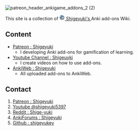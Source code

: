 ![patreon_header_ankigame_addons_2 (2)](https://github.com/shigeyukey/AnkiArcade/assets/124401518/4dcc3e40-158d-4ccf-b1cf-5b97bdad0c4a)

<!-- <iframe src="https://www.youtube.com/embed/t50NZagCsYk?list=PLZhrgD6s-LFVsEhxRdEHf_OkGVe2YZfeo" frameborder="0" allow="accelerometer; autoplay; clipboard-write; encrypted-media; gyroscope; picture-in-picture" allowfullscreen style="aspect-ratio: 16/9; width: 100%;"></iframe> -->


This site is a collection of [ <img src="https://raw.githubusercontent.com/shigeyukey/Anki-Manuals-jp/main/Shigeyuki_icon.png" style="width: 1.2em; height: 2 em;"> Shigeyuki's ](http://patreon.com/Shigeyuki) Anki add-ons Wiki.


## Content

 * [Patreon : Shigeyuki](https://www.patreon.com/Shigeyuki)
   * I developing Anki add-ons for gamification of learning.
 * [Youtube Channel : Shigeuyki](https://www.youtube.com/@shigeyuki5397/videos)
   * I create videos on how to use add-ons.
 * [AnkiWeb : Shigeyuki](https://ankiweb.net/shared/by-author/1428126516)
   * All uploaded add-ons to AnkiWeb.


## Contact

1. [Patreon : Shigeyuki](https://www.patreon.com/Shigeyuki)
2. [Youtube @shigeyuki5397](https://www.youtube.com/@shigeyuki5397)
3. [Reddit : Shige-yuki](https://www.reddit.com/user/Shige-yuki)
4. [AnkiForums : Shigeyuki](https://forums.ankiweb.net/u/shigeyuki/summary)
5. [Github : shigeyukey](https://github.com/shigeyukey/)